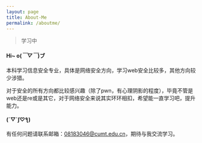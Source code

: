 ```yaml
---
layout: page
title: About-Me
permalink: /aboutme/
---
```


> 学习中

#### Hi~ o(*￣▽￣*)ブ

本科学习信息安全专业，具体是网络安全方向，学习web安全比较多，其他方向较少涉猎。

对于安全的所有方向都比较感兴趣（除了pwn，有心理阴影的程度），毕竟不管是web还是re或是其它，对于网络安全来说其实环环相扣，希望能一直学习吧，提升能力。

#### (´▽`ʃ♡ƪ)

有任何问题请联系邮箱：08183046@cumt.edu.cn，期待与我交流学习。

